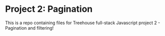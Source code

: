 # Project 2: Pagination

This is a repo containing files for Treehouse full-stack Javascript project 2 - Pagination and filtering!  